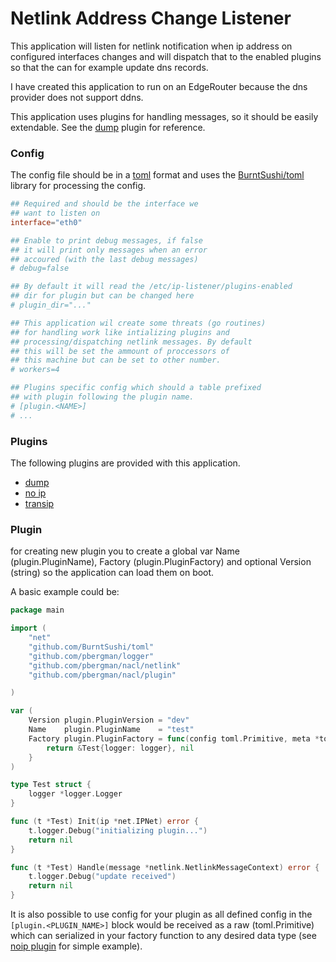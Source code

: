 # Netlink Address Change Listener

This application will listen for netlink notification when ip address on configured interfaces changes and will dispatch that to the enabled plugins so that the can for example update dns records.

I have created this application to run on an EdgeRouter because the dns provider does not support ddns. 

This application uses plugins for handling messages, so it should be easily extendable. See the [dump](plugins%2Fdump%2Fmain.go) plugin for reference.

### Config

The config file should be in a [toml](https://toml.io/en/) format and uses the [BurntSushi/toml](https://github.com/BurntSushi/toml) library for processing the config. 
 
```toml
## Required and should be the interface we 
## want to listen on 
interface="eth0"

## Enable to print debug messages, if false
## it will print only messages when an error
## accoured (with the last debug messages)
# debug=false

## By default it will read the /etc/ip-listener/plugins-enabled 
## dir for plugin but can be changed here 
# plugin_dir="..."

## This application wil create some threats (go routines) 
## for handling work like intializing plugins and 
## processing/dispatching netlink messages. By default
## this will be set the ammount of proccessors of
## this machine but can be set to other number.
# workers=4

## Plugins specific config which should a table prefixed 
## with plugin following the plugin name.
# [plugin.<NAME>]
# ...
```

### Plugins

The following plugins are provided with this application.
  
  - [dump](plugins%2Fdump%2FREADME.md)
  - [no ip](plugins%2Fnoip%2FREADME.md)
  - [transip](plugins%2Ftransip%2FREADME.md)

### Plugin

for creating new plugin you to create a global var Name (plugin.PluginName), Factory (plugin.PluginFactory) and optional Version (string) so the application can load them on boot. 

A basic example could be:

```go
package main

import (
	"net"
	"github.com/BurntSushi/toml"
	"github.com/pbergman/logger"
	"github.com/pbergman/nacl/netlink"
	"github.com/pbergman/nacl/plugin"

)

var (
	Version plugin.PluginVersion = "dev"
	Name    plugin.PluginName    = "test"
	Factory plugin.PluginFactory = func(config toml.Primitive, meta *toml.MetaData, logger *logger.Logger) (plugin.Plugin, error) {
		return &Test{logger: logger}, nil
	}
)

type Test struct {
	logger *logger.Logger
}

func (t *Test) Init(ip *net.IPNet) error {
	t.logger.Debug("initializing plugin...")
	return nil
}

func (t *Test) Handle(message *netlink.NetlinkMessageContext) error {
	t.logger.Debug("update received")
	return nil
}
```

It is also possible to use config for your plugin as all defined config in the `[plugin.<PLUGIN_NAME>]` block would be received as a raw (toml.Primitive) which can serialized in your factory function to any desired data type (see [noip plugin](plugins%2Fnoip%2Fmain.go) for simple example).
